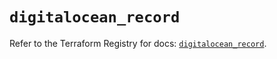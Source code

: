 # `digitalocean_record`

Refer to the Terraform Registry for docs: [`digitalocean_record`](https://registry.terraform.io/providers/digitalocean/digitalocean/2.47.0/docs/resources/record).
